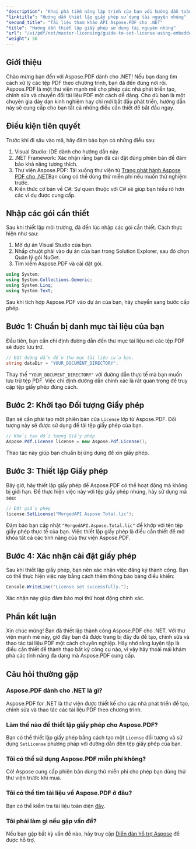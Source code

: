 ```yaml
---
"description": "Khai phá tiềm năng lập trình của bạn với hướng dẫn toàn diện về Aspose.PDF cho .NET. Tìm hiểu cách tạo, chỉnh sửa và thao tác tài liệu PDF một cách dễ dàng bằng chương trình. Hướng dẫn này bao gồm các điều kiện tiên quyết và hướng dẫn từng bước."
"linktitle": "Hướng dẫn thiết lập giấy phép sử dụng tài nguyên nhúng"
"second_title": "Tài liệu tham khảo API Aspose.PDF cho .NET"
"title": "Hướng dẫn thiết lập giấy phép sử dụng tài nguyên nhúng"
"url": "/vi/pdf/net/master-licensing/guide-to-set-license-using-embedded-resource/"
"weight": 50
---
```


## Giới thiệu

Chào mừng bạn đến với Aspose.PDF dành cho .NET! Nếu bạn đang tìm cách xử lý các tệp PDF theo chương trình, bạn đã đến đúng nơi rồi. Aspose.PDF là một thư viện mạnh mẽ cho phép các nhà phát triển tạo, chỉnh sửa và chuyển đổi tài liệu PDF một cách dễ dàng. Cho dù bạn là một chuyên gia dày dạn kinh nghiệm hay chỉ mới bắt đầu phát triển, hướng dẫn này sẽ cung cấp cho bạn tất cả những điều cần thiết để bắt đầu ngay.

## Điều kiện tiên quyết

Trước khi đi sâu vào mã, hãy đảm bảo bạn có những điều sau:

1. Visual Studio: IDE dành cho hướng dẫn này.
2. .NET Framework: Xác nhận rằng bạn đã cài đặt đúng phiên bản để đảm bảo khả năng tương thích.
3. Thư viện Aspose.PDF: Tải xuống thư viện từ [Trang phát hành Aspose PDF cho .NET](https://releases.aspose.com/pdf/net/)Bạn cũng có thể dùng thử miễn phí nếu muốn thử nghiệm trước.
4. Kiến thức cơ bản về C#: Sự quen thuộc với C# sẽ giúp bạn hiểu rõ hơn các ví dụ được cung cấp.

## Nhập các gói cần thiết

Sau khi thiết lập môi trường, đã đến lúc nhập các gói cần thiết. Cách thực hiện như sau:

1. Mở dự án Visual Studio của bạn.
2. Nhấp chuột phải vào dự án của bạn trong Solution Explorer, sau đó chọn Quản lý gói NuGet.
3. Tìm kiếm Aspose.PDF và cài đặt gói.

```csharp
using System;
using System.Collections.Generic;
using System.Linq;
using System.Text;
```

Sau khi tích hợp Aspose.PDF vào dự án của bạn, hãy chuyển sang bước cấp phép.

## Bước 1: Chuẩn bị danh mục tài liệu của bạn

Đầu tiên, bạn cần chỉ định đường dẫn đến thư mục tài liệu nơi các tệp PDF sẽ được lưu trữ.

```csharp
// Đặt đường dẫn đến thư mục tài liệu của bạn.
string dataDir = "YOUR_DOCUMENT_DIRECTORY";
```

Thay thế `"YOUR_DOCUMENT_DIRECTORY"` với đường dẫn thực tế mà bạn muốn lưu trữ tệp PDF. Việc chỉ định đường dẫn chính xác là rất quan trọng để truy cập tệp giấy phép đúng cách.

## Bước 2: Khởi tạo Đối tượng Giấy phép

Bạn sẽ cần phải tạo một phiên bản của `License` lớp từ Aspose.PDF. Đối tượng này sẽ được sử dụng để tải tệp giấy phép của bạn.

```csharp
// Khởi tạo đối tượng Giấy phép
Aspose.Pdf.License license = new Aspose.Pdf.License();
```

Thao tác này giúp bạn chuẩn bị ứng dụng để xin giấy phép.

## Bước 3: Thiết lập Giấy phép

Bây giờ, hãy thiết lập giấy phép để Aspose.PDF có thể hoạt động mà không bị giới hạn. Để thực hiện việc này với tệp giấy phép nhúng, hãy sử dụng mã sau:

```csharp
// Đặt giấy phép
license.SetLicense("MergedAPI.Aspose.Total.lic");
```

Đảm bảo bạn cập nhật `"MergedAPI.Aspose.Total.lic"` để khớp với tên tệp giấy phép thực tế của bạn. Việc thiết lập giấy phép là điều cần thiết để mở khóa tất cả các tính năng của thư viện Aspose.PDF.

## Bước 4: Xác nhận cài đặt giấy phép

Sau khi thiết lập giấy phép, bạn nên xác nhận việc đăng ký thành công. Bạn có thể thực hiện việc này bằng cách thêm thông báo bảng điều khiển:

```csharp
Console.WriteLine("License set successfully.");
```

Xác nhận này giúp đảm bảo mọi thứ hoạt động chính xác.

## Phần kết luận

Xin chúc mừng! Bạn đã thiết lập thành công Aspose.PDF cho .NET. Với thư viện mạnh mẽ này, giờ đây bạn đã được trang bị đầy đủ để tạo, chỉnh sửa và thao tác tài liệu PDF một cách chuyên nghiệp. Hãy nhớ rằng luyện tập là điều cần thiết để thành thạo bất kỳ công cụ nào, vì vậy hãy thoải mái khám phá các tính năng đa dạng mà Aspose.PDF cung cấp.

## Câu hỏi thường gặp

### Aspose.PDF dành cho .NET là gì?
Aspose.PDF for .NET là thư viện được thiết kế cho các nhà phát triển để tạo, chỉnh sửa và thao tác các tài liệu PDF theo chương trình.

### Làm thế nào để thiết lập giấy phép cho Aspose.PDF?
Bạn có thể thiết lập giấy phép bằng cách tạo một `License` đối tượng và sử dụng `SetLicense` phương pháp với đường dẫn đến tệp giấy phép của bạn.

### Tôi có thể sử dụng Aspose.PDF miễn phí không?
Có! Aspose cung cấp phiên bản dùng thử miễn phí cho phép bạn dùng thử thư viện trước khi mua.

### Tôi có thể tìm tài liệu về Aspose.PDF ở đâu?
Bạn có thể kiểm tra tài liệu toàn diện [đây](https://reference.aspose.com/pdf/net/).

### Tôi phải làm gì nếu gặp vấn đề?
Nếu bạn gặp bất kỳ vấn đề nào, hãy truy cập [Diễn đàn hỗ trợ Aspose](https://forum.aspose.com/c/pdf/10) để được hỗ trợ.